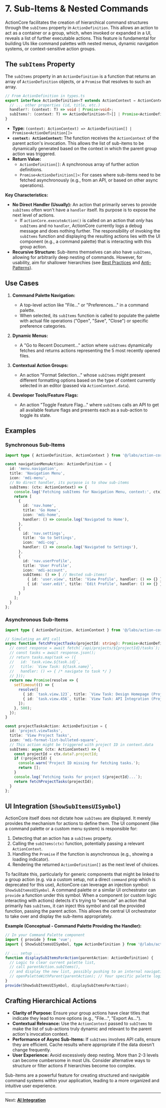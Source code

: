 # 7. Sub-Items & Nested Commands

ActionCore facilitates the creation of hierarchical command structures through the `subItems` property in `ActionDefinition`. This allows an action to act as a container or a group, which, when invoked or expanded in a UI, reveals a list of further executable actions. This feature is fundamental for building UIs like command palettes with nested menus, dynamic navigation systems, or context-sensitive action groups.

## The `subItems` Property

The `subItems` property in an `ActionDefinition` is a function that returns an array of `ActionDefinition` objects, or a `Promise` that resolves to such an array.

```typescript
// From ActionDefinition in types.ts
export interface ActionDefinition<T extends ActionContext = ActionContext> {
  // ... other properties (id, title, etc.)
  handler?: (context: T) => void | Promise<void>;
  subItems?: (context: T) => ActionDefinition<T>[] | Promise<ActionDefinition<T>[]>;
}
```

*   **Type:** `(context: ActionContext) => ActionDefinition[] | Promise<ActionDefinition[]>`
*   **`context: ActionContext`:** The function receives the `ActionContext` of the parent action's invocation. This allows the list of sub-items to be dynamically generated based on the context in which the parent group action was triggered.
*   **Return Value:**
    *   `ActionDefinition[]`: A synchronous array of further action definitions.
    *   `Promise<ActionDefinition[]>`: For cases where sub-items need to be fetched asynchronously (e.g., from an API, or based on other async operations).

**Key Characteristics:**

*   **No Direct Handler (Usually):** An action that primarily serves to provide `subItems` often won't have a `handler` itself. Its purpose is to expose the next level of actions.
    *   If `actionCore.executeAction()` is called on an action that *only* has `subItems` and no `handler`, ActionCore currently logs a debug message and does nothing further. The responsibility of invoking the `subItems` function and displaying the resulting actions lies with the UI component (e.g., a command palette) that is interacting with this group action.
*   **Recursive Structure:** Sub-items themselves can also have `subItems`, allowing for arbitrarily deep nesting of commands. However, for usability, aim for shallower hierarchies (see [Best Practices](./10-best-practices.md) and [Anti-Patterns](./11-anti-patterns.md)).

## Use Cases

1.  **Command Palette Navigation:**
    *   A top-level action like "File..." or "Preferences..." in a command palette.
    *   When selected, its `subItems` function is called to populate the palette with actual file operations ("Open", "Save", "Close") or specific preference categories.

2.  **Dynamic Menus:**
    *   A "Go to Recent Document..." action where `subItems` dynamically fetches and returns actions representing the 5 most recently opened files.

3.  **Contextual Action Groups:**
    *   An action "Format Selection..." whose `subItems` might present different formatting options based on the type of content currently selected in an editor (passed via `ActionContext.data`).

4.  **Developer Tools/Feature Flags:**
    *   An action "Toggle Feature Flag..." where `subItems` calls an API to get all available feature flags and presents each as a sub-action to toggle its state.

## Examples

### Synchronous Sub-Items

```typescript
import type { ActionDefinition, ActionContext } from '@/labs/action-core';

const navigationMenuAction: ActionDefinition = {
  id: 'menu.navigation',
  title: 'Navigation Menu',
  icon: 'mdi-menu',
  // No direct handler, its purpose is to show sub-items
  subItems: (ctx: ActionContext) => {
    console.log('Fetching subItems for Navigation Menu, context:', ctx);
    return [
      {
        id: 'nav.home',
        title: 'Go Home',
        icon: 'mdi-home',
        handler: () => console.log('Navigated to Home'),
      },
      {
        id: 'nav.settings',
        title: 'Go to Settings',
        icon: 'mdi-cog',
        handler: () => console.log('Navigated to Settings'),
      },
      {
        id: 'nav.userProfile',
        title: 'User Profile',
        icon: 'mdi-account',
        subItems: () => [ // Nested sub-items!
          { id: 'user.view', title: 'View Profile', handler: () => {} },
          { id: 'user.edit', title: 'Edit Profile', handler: () => {} },
        ]
      }
    ];
  }
};
```

### Asynchronous Sub-Items

```typescript
import type { ActionDefinition, ActionContext } from '@/labs/action-core';

// Simulating an API call
async function fetchProjectTasks(projectId: string): Promise<ActionDefinition[]> {
  // const response = await fetch(`/api/projects/${projectId}/tasks`);
  // const tasks = await response.json();
  // return tasks.map(task => ({
  //   id: `task.view.${task.id}`,
  //   title: `View Task: ${task.name}`,
  //   handler: () => { /* navigate to task */ }
  // }));
  return new Promise(resolve => {
    setTimeout(() => {
      resolve([
        { id: `task.view.123`, title: `View Task: Design Homepage (Project ${projectId})`, handler: () => {} },
        { id: `task.view.456`, title: `View Task: API Integration (Project ${projectId})`, handler: () => {} },
      ]);
    }, 500);
  });
}

const projectTasksAction: ActionDefinition = {
  id: 'project.viewTasks',
  title: 'View Project Tasks',
  icon: 'mdi-format-list-bulleted-square',
  // This action might be triggered with project ID in context.data
  subItems: async (ctx: ActionContext) => {
    const projectId = ctx.data?.projectId;
    if (!projectId) {
      console.warn('Project ID missing for fetching tasks.');
      return [];
    }
    console.log(`Fetching tasks for project ${projectId}...`);
    return fetchProjectTasks(projectId);
  }
};
```

## UI Integration (`ShowSubItemsUISymbol`)

ActionCore itself does not dictate how `subItems` are displayed. It merely provides the mechanism for actions to define them. The UI component (like a command palette or a custom menu system) is responsible for:

1.  Detecting that an action has a `subItems` property.
2.  Calling the `subItems(ctx)` function, potentially passing a relevant `ActionContext`.
3.  Handling the `Promise` if the function is asynchronous (e.g., showing a loading indicator).
4.  Rendering the returned `ActionDefinition[]` as the next level of choices.

To facilitate this, particularly for generic components that might be linked to a group action (e.g. via a custom setup, not a direct `command` prop which is deprecated for this use), ActionCore can leverage an injection symbol: `ShowSubItemsUISymbol`. A command palette or a similar UI orchestrator can `provide` a function under this symbol. When a component (or custom logic interacting with actions) detects it's trying to "execute" an action that primarily has `subItems`, it can inject this symbol and call the provided function, passing the parent action. This allows the central UI orchestrator to take over and display the sub-items appropriately.

**Example (Conceptual - Command Palette Providing the Handler):**
```typescript
// In your Command Palette component
import { provide } from 'vue';
import { ShowSubItemsUISymbol, type ActionDefinition } from '@/labs/action-core';

// ... setup ...
function displaySubItemsForAction(parentAction: ActionDefinition) {
  // Logic to clear current palette list,
  // call parentAction.subItems(),
  // and display the new list, possibly pushing to an internal navigation stack.
  // openPaletteWithParent(parentAction); // Your specific palette logic
}
provide(ShowSubItemsUISymbol, displaySubItemsForAction);
```

## Crafting Hierarchical Actions

*   **Clarity of Purpose:** Ensure your group actions have clear titles that indicate they lead to more options (e.g., "File...", "Export As...").
*   **Contextual Relevance:** Use the `ActionContext` passed to `subItems` to make the list of sub-actions truly dynamic and relevant to the parent action's invocation context.
*   **Performance of Async Sub-Items:** If `subItems` involves API calls, ensure they are efficient. Cache results where appropriate if the data doesn't change frequently.
*   **User Experience:** Avoid excessively deep nesting. More than 2-3 levels can become cumbersome in most UIs. Consider alternative ways to structure or filter actions if hierarchies become too complex.

Sub-items are a powerful feature for creating structured and navigable command systems within your application, leading to a more organized and intuitive user experience.

---

Next: [**AI Integration**](./08-ai-integration.md)
